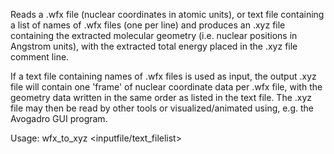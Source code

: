 Reads a  .wfx file (nuclear coordinates in atomic units), or text file containing a list of names of .wfx files (one per line) and produces 
an .xyz file containing the extracted molecular geometry (i.e. nuclear positions in Angstrom units), with the extracted total energy placed in the
.xyz file comment line.


If a text file containing names of .wfx files is used as input, the output .xyz file will contain one 'frame' of nuclear coordinate data per
.wfx file, with the geometry data written in the same order as listed in the text file. The .xyz file may then be read by other tools or 
visualized/animated using, e.g. the Avogadro GUI program. 


Usage: wfx_to_xyz <inputfile/text_filelist> <output XYZ file name>
